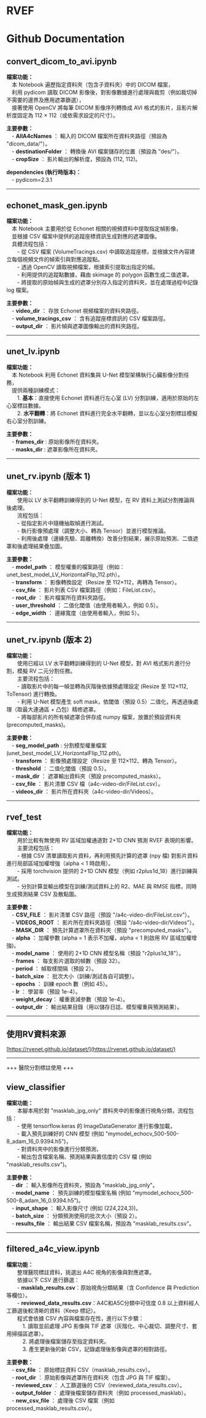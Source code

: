 # RVEF

# Github Documentation

## convert_dicom_to_avi.ipynb

**檔案功能：**  
　本 Notebook 遍歷指定資料夾（包含子資料夾）中的 DICOM 檔案，  
　利用 pydicom 讀取 DICOM 影像後，對影像數據進行處理與裁剪（例如裁切掉不需要的邊界及應用遮罩篩選），  
　接著使用 OpenCV 將每筆 DICOM 影像序列轉換成 AVI 格式的影片，且影片解析度固定為 112 × 112（或依需求設定的尺寸）。

**主要參數：**  
　- **AllA4cNames**          ： 輸入的 DICOM 檔案所在資料夾路徑（預設為 "dicom_data/"）。  
　- **destinationFolder**    ： 轉換後 AVI 檔案儲存的位置（預設為 "des/"）。  
　- **cropSize**             ： 影片輸出的解析度，預設為 (112, 112)。

**dependencies (執行時版本)：**  
　- pydicom=2.3.1

---

## echonet_mask_gen.ipynb

**檔案功能：**  
　本 Notebook 主要用於從 Echonet 相關的視頻資料中提取指定幀影像，  
　並根據 CSV 檔案中提供的追蹤座標資訊生成對應的遮罩圖像。  
　具體流程包括：  
　　- 從 CSV 檔案 (VolumeTracings.csv) 中讀取追蹤座標，並根據文件內容建立每個視頻文件的幀索引與對應追蹤點。  
　　- 透過 OpenCV 讀取視頻檔案，根據索引提取出指定的幀。  
　　- 利用提供的追蹤點數據，藉由 skimage 的 polygon 函數生成二值遮罩。  
　　- 將提取的原始幀與生成的遮罩分別存入指定的資料夾，並在處理過程中記錄 log 檔案。

**主要參數：**  
　- **video_dir**           ： 存放 Echonet 視頻檔案的資料夾路徑。  
　- **volume_tracings_csv** ： 含有追蹤座標資訊的 CSV 檔案路徑。  
　- **output_dir**          ： 影片幀與遮罩圖像輸出的資料夾路徑。

---

## unet_lv.ipynb

**檔案功能：**  
　本 Notebook 利用 Echonet 資料集與 U-Net 模型架構執行心臟影像分割任務，  
　提供兩種訓練模式：  
　　1. **基本**：直接使用 Echonet 資料進行左心室 (LV) 分割訓練，適用於原始的左心室標註數據。  
　　2. **水平翻轉**：將 Echonet 資料進行完全水平翻轉，並以左心室分割標註模擬右心室分割訓練。

**主要參數：**  
　- **frames_dir** : 原始影像所在資料夾。  
　- **masks_dir**  : 遮罩影像所在資料夾。

---

## unet_rv.ipynb (版本 1)

**檔案功能：**  
　　使用以 LV 水平翻轉訓練得到的 U-Net 模型，在 RV 資料上測試分割推論與後處理。  
　　流程包括：  
　　- 從指定影片中隨機抽取幀進行測試。  
　　- 執行影像預處理（調整大小、轉為 Tensor）並進行模型推論。  
　　- 利用後處理（邊緣先驗、距離轉換）改善分割結果，展示原始預測、二值遮罩和後處理結果疊加圖。

**主要參數：**  
　- **model_path**     ： 模型權重的檔案路徑（例如：unet_best_model_LV_HorizontalFlip_112.pth）。  
　- **transform**      ： 影像轉換設定（Resize 至 112×112，再轉為 Tensor）。  
　- **csv_file**       ： 影片列表 CSV 檔案路徑（例如：FileList.csv）。  
　- **root_dir**       ： 影片檔案所在資料夾路徑。  
　- **user_threshold** ： 二值化閾值（由使用者輸入，例如 0.5）。  
　- **edge_width**     ： 邊緣寬度（由使用者輸入，例如 5）。

---

## unet_rv.ipynb (版本 2)

**檔案功能：**  
　　使用已經以 LV 水平翻轉訓練得到的 U-Net 模型，對 AVI 格式影片進行分割，模擬 RV 二元分割任務。  
　　主要流程包括：  
　　- 讀取影片中的每一幀並轉為灰階後依據預處理設定 (Resize 至 112×112, ToTensor) 進行轉換。  
　　- 利用 U-Net 模型產生 soft mask，依閾值（預設 0.5）二值化，再透過後處理（取最大連通區 + 凸包）精修遮罩。  
　　- 將每部影片的所有幀遮罩合併存成 numpy 檔案，放置於預設資料夾 (precomputed_masks)。

**主要參數：**  
　- **seg_model_path** : 分割模型權重檔案 (unet_best_model_LV_HorizontalFlip_112.pth)。  
　- **transform**      ： 影像預處理設定（Resize 至 112×112、轉為 Tensor）。  
　- **threshold**      ： 二值化閾值（預設 0.5）。  
　- **mask_dir**       ： 遮罩輸出資料夾（預設 precomputed_masks）。  
　- **csv_file**       ： 影片清單 CSV 檔（a4c-video-dir/FileList.csv）。  
　- **videos_dir**     ： 影片所在資料夾（a4c-video-dir/Videos）。

---

## rvef_test

**檔案功能：**  
　　用於比較有無使用 RV 區域加權通道對 2+1D CNN 預測 RVEF 表現的影響。  
　　主要流程包括：  
　　- 根據 CSV 清單讀取影片資料，再利用預先計算的遮罩 (npy 檔) 對影片資料進行局部區域加權增強（alpha < 1 時啟用）。  
　　- 採用 torchvision 提供的 2+1D CNN 模型（例如 r2plus1d_18）進行訓練與測試。  
　　- 分別計算並輸出模型在訓練/測試資料上的 R2、MAE 與 RMSE 指標，同時生成預測結果 CSV 及散點圖。

**主要參數：**  
　- **CSV_FILE**    ： 影片清單 CSV 路徑（預設 "/a4c-video-dir/FileList.csv"）。  
　- **VIDEOS_ROOT** ： 影片所在資料夾路徑（預設 "/a4c-video-dir/Videos"）。  
　- **MASK_DIR**    ： 預先計算遮罩所在資料夾（預設 "precomputed_masks"）。  
　- **alpha**       ： 加權參數 (alpha = 1 表示不加權，alpha < 1 則啟用 RV 區域加權增強)。  
　- **model_name**  ： 使用的 2+1D CNN 模型名稱（預設 "r2plus1d_18"）。  
　- **frames**      ： 每支影片選取的幀數（預設 32）。  
　- **period**      ： 幀取樣間隔（預設 2）。  
　- **batch_size**  ： 批次大小（訓練/測試各自可調整）。  
　- **epochs**      ： 訓練 epoch 數（例如 45）。  
　- **lr**          ： 學習率（預設 1e-4）。  
　- **weight_decay**： 權重衰減參數（預設 1e-4）。  
　- **output_dir**  ： 輸出結果目錄（用以儲存日誌、模型權重與預測結果）。

---

## 使用RV資料來源

[https://rvenet.github.io/dataset/](https://rvenet.github.io/dataset/)

---

+++ 醫院分割標註使用 +++

## view_classifier

**檔案功能：**  
　　本腳本用於對 "masklab_jpg_only" 資料夾中的影像進行視角分類，流程包括：  
　　- 使用 tensorflow.keras 的 ImageDataGenerator 進行影像加載，  
　　- 載入預先訓練好的 CNN 模型 (例如 "mymodel_echocv_500-500-8_adam_16_0.9394.h5")，  
　　- 對資料夾中的影像進行分類預測，  
　　- 輸出包含檔案名稱、預測結果與置信度的 CSV 檔 (例如 "masklab_results.csv")。

**主要參數：**  
　- **dir**          ： 輸入影像所在資料夾，預設為 "masklab_jpg_only"。  
　- **model_name**   ： 預先訓練的模型檔案名稱 (例如 "mymodel_echocv_500-500-8_adam_16_0.9394.h5")。  
　- **input_shape**  ： 輸入影像尺寸 (例如 (224,224,3))。  
　- **batch_size**   ： 分類預測使用的批次大小（預設 2）。  
　- **results_file** ： 輸出結果 CSV 檔案名稱，預設為 "masklab_results.csv"。

---

## filtered_a4c_view.ipynb

**檔案功能：**  
　　整理醫院標註資料，挑選出 A4C 視角的影像與對應遮罩。  
　　依據以下 CSV 進行篩選：  
　　- **masklab_results.csv**：原始視角分類結果（含 Confidence 與 Prediction 等欄位）。  
　　- **reviewed_data_results.csv**：A4C和A5C分類中可信度 0.8 以上資料經人工篩選後較清晰的資料（Keep 標記）。  
　　程式會依據 CSV 內容與檔案存在性，進行以下步驟：  
　　　1. 讀取並前處理 JPG 影像與 TIF 遮罩（灰階化、中心裁切、調整尺寸、套用掃描區遮罩）。  
　　　2. 將處理後檔案儲存至指定資料夾。  
　　　3. 產生更新後的新 CSV，記錄處理後影像與遮罩的相對路徑。

**主要參數：**  
　- **csv_file**      ： 原始標註資料 CSV（masklab_results.csv）。  
　- **root_dir**      ： 原始影像與遮罩所在資料夾（包含 JPG 與 TIF 檔案）。  
　- **reviewed_csv**  ： 人工篩選後的 CSV（reviewed_data_results.csv）。  
　- **output_folder** ： 處理後檔案儲存資料夾（例如 processed_masklab）。  
　- **new_csv_file**  ： 處理後 CSV 檔案（例如 processed_masklab_results.csv）。
